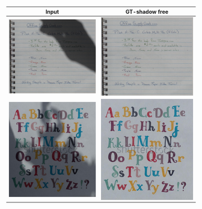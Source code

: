 |Input|GT-shadow free|
|----|----|
|![input](./kligler1.jpg)|![GT-shadow free](./kligler2.jpg)|
|![input](./kligler3.jpg)|![GT-shadow free](./kligler4.jpg)|